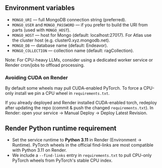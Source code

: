 

## Environment variables
 - `MONGO_URI` — full MongoDB connection string (preferred).
 - `MONGO_USER` and `MONGO_PASSWORD` — if you prefer to build the URI from parts (used with `MONGO_HOST`).
 - `MONGO_HOST` — host for Mongo (default: localhost:27017). For Atlas use the cluster host (e.g. cluster0.xyz.mongodb.net).
 - `MONGO_DB` — database name (default: Endeavor).
 - `MONGO_COLLECTION` — collection name (default: ragCollection).

Note: For CPU-heavy LLMs, consider using a dedicated worker service or Render cron/jobs to offload processing.

### Avoiding CUDA on Render
By default some wheels may pull CUDA-enabled PyTorch. To force a CPU-only install we pin a CPU wheel in `requirements.txt`.

If you already deployed and Render installed CUDA-enabled torch, redeploy after updating the repo (commit & push the changed `requirements.txt`). In Render: open your service -> Manual Deploy -> Deploy Latest Revision.

Render Python runtime requirement
---------------------------------
- Set the service runtime to **Python 3.11** in Render (Environment -> Runtime). PyTorch wheels in the official find-links are most compatible with Python 3.11 on Render.
- We include a `--find-links` entry in `requirements.txt` to pull CPU-only PyTorch wheels from PyTorch's stable CPU index.


